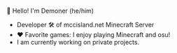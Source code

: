 🌟 Hello! I'm Demoner (he/him)
- Developer 🛠️ of mccisland.net Minecraft Server
- ❤️ Favorite games: I enjoy playing Minecraft and osu!
- I am currently working on private projects.
